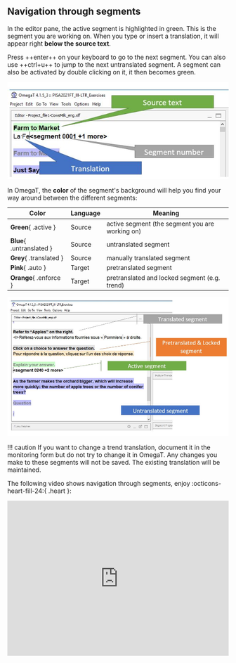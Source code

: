 ## Navigation through segments

In the editor pane, the active segment is highlighted in green. This is the segment you are working on. When you type or insert a translation, it will appear right **below the source text**.

Press ++enter++ on your keyboard to go to the next segment. You can also use ++ctrl+u++ to jump to the next untranslated segment.
A segment can also be activated by double clicking on it, it then becomes green.

![](../_img/07_active_segment.jpg)

In OmegaT, the **color** of the segment's background will help you find your way around between the different segments:

| Color                     | Language | Meaning                                         |
| ------------------------- | -------- | ----------------------------------------------- |
| **Green**{ .active }      | Source   | active segment (the segment you are working on) |
| **Blue**{ .untranslated } | Source   | untranslated segment                            |
| **Grey**{ .translated }   | Source   | manually translated segment                     |
| **Pink**{ .auto }         | Target   | pretranslated segment                           |
| **Orange**{ .enforce }    | Target   | pretranslated and locked segment (e.g. trend)   |

![](../_img/08_color_coding.jpg)

<!-- @todo: add pink pretranslate -->

!!! caution
If you want to change a trend translation, document it in the monitoring form but do not try to change it in OmegaT. Any changes you make to these segments will not be saved. The existing translation will be maintained.

The following video shows navigation through segments, enjoy :octicons-heart-fill-24:{ .heart }:

<div style="padding:69.95% 0 0 0;position:relative;"><iframe src="https://player.vimeo.com/video/780443426?h=f715fb64e6" style="position:absolute;top:0;left:0;width:100%;height:100%;" frameborder="0" allow="autoplay; fullscreen; picture-in-picture" allowfullscreen></iframe></div><script src="https://player.vimeo.com/api/player.js"></script>
